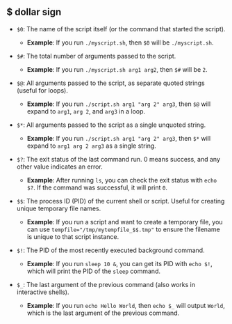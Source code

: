 


## $ dollar sign

- `$0`: The name of the script itself (or the command that started the script).
  - **Example**: If you run `./myscript.sh`, then `$0` will be `./myscript.sh`.
- `$#`: The total number of arguments passed to the script.
  - **Example**: If you run `./myscript.sh arg1 arg2`, then `$#` will be `2`.
- `$@`: All arguments passed to the script, as separate quoted strings (useful for loops).
  - **Example**: If you run `./script.sh arg1 "arg 2" arg3`, then `$@` will expand to `arg1`, `arg 2`, and `arg3` in a loop.
  
- `$*`: All arguments passed to the script as a single unquoted string.
  - **Example**: If you run `./script.sh arg1 "arg 2" arg3`, then `$*` will expand to `arg1 arg 2 arg3` as a single string.

- `$?`: The exit status of the last command run. 0 means success, and any other value indicates an error.
  - **Example**: After running `ls`, you can check the exit status with `echo $?`. If the command was successful, it will print `0`.

- `$$`: The process ID (PID) of the current shell or script. Useful for creating unique temporary file names.
  - **Example**: If you run a script and want to create a temporary file, you can use `tempfile="/tmp/mytempfile_$$.tmp"` to ensure the filename is unique to that script instance.

- `$!`: The PID of the most recently executed background command.
  - **Example**: If you run `sleep 10 &`, you can get its PID with `echo $!`, which will print the PID of the `sleep` command.

- `$_`: The last argument of the previous command (also works in interactive shells).
  - **Example**: If you run `echo Hello World`, then `echo $_` will output `World`, which is the last argument of the previous command.
